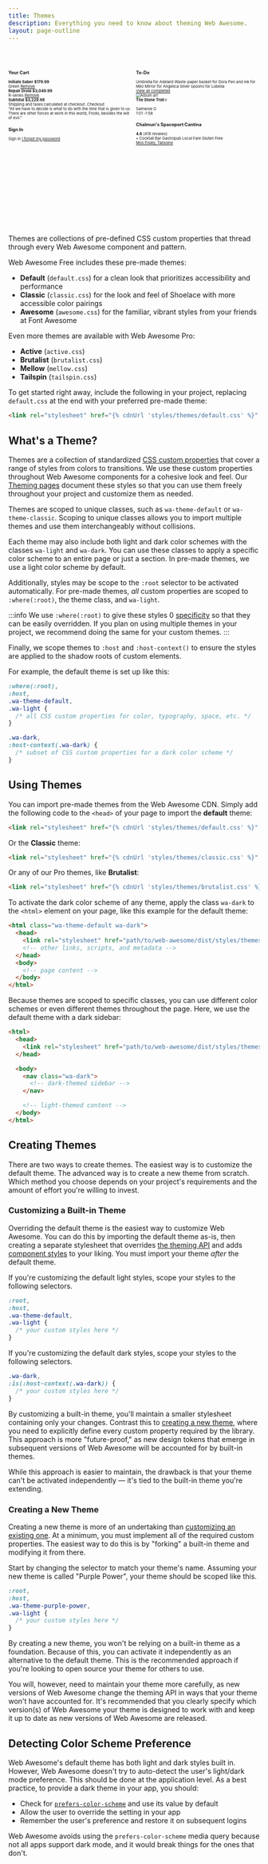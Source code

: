 ```yaml
---
title: Themes
description: Everything you need to know about theming Web Awesome.
layout: page-outline
---
```

<style>
  wa-page > main {
    max-width: 140ch;

    .max-line-length {
      max-width: 80ch;
    }
  }

  .theme-showcase {
    container: showcase / inline-size;

    background-color: var(--wa-color-surface-lowered);
    border-radius: var(--wa-border-radius-l);
    min-height: 16lh;
    height: 65vh;
    max-height: 21lh;
    padding: var(--wa-space-xl);
    overflow: hidden;
    margin-block-end: var(--wa-space-xl);

    &.wa-flank {
      --content-percentage: 55%;
      --flank-size: 20ch;
    }
  }

  .showcase-examples-wrapper {
    inline-size: 100%;
    block-size: 100%;
  }

  .showcase-examples {
    column-gap: var(--wa-space-xl);

    & wa-card {
      display: inline-block;
      width: 100%;

      &:has(+ wa-card) {
        margin-block-end: var(--wa-space-xl);
      }
    }
  }

  @supports not (zoom: 1) {
    .showcase-examples {
      column-count: 1;
    }

    @container showcase (width > 700px) {
      .showcase-examples {
        column-count: 2;
      }
    }

    @container showcase (width > 900px) {
      .showcase-examples {
        column-count: 3;
      }
    }
  }

  @supports (zoom: 1) {
    .showcase-examples {
      column-count: 2;
      zoom: 40%;
    }

    @container showcase (width > 400px) {
      .showcase-examples {
        zoom: 55%;
      }
    }

    @container showcase (width > 700px) {
      .showcase-examples {
        zoom: 70%;
      }
    }

    @container showcase (width > 800px) {
      .showcase-examples {
        column-count: 3;
        zoom: 70%;
      }
    }
  }
</style>

<div class="theme-showcase wa-flank wa-gap-xl">
  <div>
    <h2 id="theme-showcase-name" data-theme-name></h2>
    <p id="theme-showcase-description" data-theme-description></p>
  </div>
  <div class="showcase-examples-wrapper">
    <div class="showcase-examples">
      <wa-card with-header with-footer>
        <div slot="header" class="wa-split">
          <h3 class="wa-heading-m">Your Cart</h3>
          <wa-icon-button name="xmark"></wa-icon-button>
        </div>
        <div class="wa-stack wa-gap-xl">
          <div class="wa-flank">
            <wa-avatar shape="rounded" style="--size: 3em; --background-color: var(--wa-color-green-60); --text-color: var(--wa-color-green-95);">
              <wa-icon slot="icon" name="sword-laser" family="duotone" style="font-size: 1.5em;"></wa-icon>
            </wa-avatar>
            <div class="wa-stack wa-gap-xs">
              <div class="wa-split wa-gap-xs">
                <strong>Initiate Saber</strong>
                <strong>$179.99</strong>
              </div>
              <div class="wa-split wa-gap-xs wa-caption-m">
                <span>Green</span>
                <a href="#">Remove</a>
              </div>
            </div>
          </div>
          <wa-divider></wa-divider>
          <div class="wa-flank">
            <wa-avatar shape="rounded" style="--size: 3em; --background-color: var(--wa-color-teal-60); --text-color: var(--wa-color-teal-95);">
              <wa-icon slot="icon" name="robot-astromech" family="duotone" style="font-size: 1.5em;"></wa-icon>
            </wa-avatar>
            <div class="wa-stack wa-gap-xs">
              <div class="wa-split wa-gap-xs">
                <strong>Repair Droid</strong>
                <strong>$3,049.99</strong>
              </div>
              <div class="wa-split wa-gap-xs wa-caption-m">
                <span>R-series</span>
                <a href="#">Remove</a>
              </div>
            </div>
          </div>
        </div>
        <div slot="footer" class="wa-stack">
          <div class="wa-split">
            <strong>Subtotal</strong>
            <strong>$3,229.98</strong>
          </div>
          <span class="wa-caption-m">Shipping and taxes calculated at checkout.</span>
          <wa-button variant="brand">
            <wa-icon slot="prefix" name="shopping-bag"></wa-icon>
            Checkout
          </wa-button>
        </div>
      </wa-card>
      <wa-card>
        <wa-avatar shape="rounded" style="--size: 1.9lh; float: left; margin-right: var(--wa-space-m);">
          <wa-icon slot="icon" name="hat-wizard" family="duotone" style="font-size: 1.75em;"></wa-icon>
        </wa-avatar>
        <p class="wa-body-l" style="margin: 0;">&ldquo;All we have to decide is what to do with the time that is given to us. There are other forces at work in this world, Frodo, besides the will of evil.&rdquo;</p>
      </wa-card>
      <wa-card>
        <div class="wa-stack">
          <h3 class="wa-heading-m">Sign In</h3>
          <wa-input label="Email" placeholder="ddjarin@mandalore.gov">
            <wa-icon slot="prefix" name="envelope" variant="regular"></wa-icon>
          </wa-input>
          <wa-input label="Password" type="password">
            <wa-icon slot="prefix" name="lock" variant="regular"></wa-icon>
          </wa-input>
          <wa-button variant="brand">Sign In</wa-button>
          <a href="#" class="wa-body-s">I forgot my password</a>
        </div>
      </wa-card>
      <wa-card with-footer>
        <div class="wa-stack">
          <div class="wa-split">
            <h3 class="wa-heading-m">To-Do</h3>
            <wa-icon-button name="plus" label="Add task"></wa-icon-button>
          </div>
          <wa-checkbox checked>Umbrella for Adelard</wa-checkbox>
          <wa-checkbox checked>Waste-paper basket for Dora</wa-checkbox>
          <wa-checkbox checked>Pen and ink for Milo</wa-checkbox>
          <wa-checkbox>Mirror for Angelica</wa-checkbox>
          <wa-checkbox>Silver spoons for Lobelia</wa-checkbox>
        </div>
        <div slot="footer">
          <a href="">View all completed</a>
        </div>
      </wa-card>
      <wa-card>
        <div class="wa-stack">
          <div class="wa-frame wa-border-radius-m" style="align-self: center; max-inline-size: 25ch;">
            <img src="https://images.unsplash.com/photo-1667514627762-521b1c815a89?q=20" alt="Album art">
          </div>
          <div class="wa-flank:end wa-align-items-start">
            <div class="wa-stack wa-gap-3xs">
              <div class="wa-cluster wa-gap-xs" style="height: 2.25em;">
                <strong>The Stone Troll</strong>
                <small><wa-badge variant="neutral" appearance="filled">E</wa-badge></small>
              </div>
              <span class="wa-caption-m">Samwise G</span>
            </div>
            <wa-icon-button name="ellipsis" label="Options"></wa-icon-button>
          </div>
          <div class="wa-stack wa-gap-2xs">
            <wa-progress-bar value="34" style="height: 0.5em"></wa-progress-bar>
            <div class="wa-split">
              <span class="wa-caption-xs">1:01</span>
              <span class="wa-caption-xs">-1:58</span>
            </div>
          </div>
          <div class="wa-grid wa-align-items-center" style="--min-column-size: 1em; justify-items: center;">
            <wa-icon-button name="backward" label="Skip backward"></wa-icon-button>
            <wa-icon-button name="pause" style="font-size: var(--wa-font-size-2xl);" label="Pause"></wa-icon-button>
            <wa-icon-button name="forward" label="Skip forward"></wa-icon-button>
          </div>
        </div>
      </wa-card>
      <wa-card>
        <div class="wa-stack">
          <h3 class="wa-heading-m">Chalmun's Spaceport Cantina</h3>
          <div class="wa-cluster wa-gap-xs">
            <wa-rating value="4.6" read-only></wa-rating>
            <strong>4.6</strong>
            <span>(419 reviews)</span>
          </div>
          <div class="wa-cluster wa-gap-xs">
            <div class="wa-cluster wa-gap-3xs">
              <wa-icon name="dollar" style="color: var(--wa-color-green-60);"></wa-icon>
              <wa-icon name="dollar" style="color: var(--wa-color-green-60);"></wa-icon>
              <wa-icon name="dollar" style="color: var(--wa-color-green-60);"></wa-icon>
            </div>
            <span class="wa-caption-m">&bull;</span>
            <wa-tag size="small">Cocktail Bar</wa-tag>
            <wa-tag size="small">Gastropub</wa-tag>
            <wa-tag size="small">Local Fare</wa-tag>
            <wa-tag size="small">Gluten Free</wa-tag>
          </div>
          <div class="wa-flank wa-gap-xs">
            <wa-icon name="location-dot"></wa-icon>
            <a href="#" class="wa-caption-m">Mos Eisley, Tatooine</a>
          </div>
        </div>
      </wa-card>
    </div>
  </div>
</div>

<div class="max-line-length">

Themes are collections of pre-defined CSS custom properties that thread through every Web Awesome component and pattern.

Web Awesome Free includes these pre-made themes:
- **Default** (`default.css`) for a clean look that prioritizes accessibility and performance
- **Classic** (`classic.css`) for the look and feel of Shoelace with more accessible color pairings
- **Awesome** (`awesome.css`) for the familiar, vibrant styles from your friends at Font Awesome

Even more themes are available with Web Awesome <wa-badge>Pro</wa-badge>:
- **Active** (`active.css`)
- **Brutalist** (`brutalist.css`)
- **Mellow** (`mellow.css`)
- **Tailspin** (`tailspin.css`)

To get started right away, include the following in your project, replacing `default.css` at the end with your preferred pre-made theme:
```html
<link rel="stylesheet" href="{% cdnUrl 'styles/themes/default.css' %}" />
```


## What's a Theme?

Themes are a collection of standardized [CSS custom properties](https://developer.mozilla.org/en-US/docs/Web/CSS/--*) that cover a range of styles from colors to transitions. We use these custom properties throughout Web Awesome components for a cohesive look and feel. Our [Theming pages](/docs/theming/) document these styles so that you can use them freely throughout your project and customize them as needed.

Themes are scoped to unique classes, such as `wa-theme-default` or `wa-theme-classic`. Scoping to unique classes allows you to import multiple themes and use them interchangeably without collisions.

Each theme may also include both light and dark color schemes with the classes `wa-light` and `wa-dark`. 
You can use these classes to apply a specific color scheme to an entire page or just a section. 
In pre-made themes, we use a light color scheme by default.


Additionally, styles may be scope to the `:root` selector to be activated automatically.
For pre-made themes, *all* custom properties are scoped to `:where(:root)`, the theme class, and `wa-light`. 

:::info
We use `:where(:root)` to give these styles 0 [specificity](https://developer.mozilla.org/en-US/docs/Web/CSS/Specificity) so that they can be easily overridden. If you plan on using multiple themes in your project, we recommend doing the same for your custom themes.
:::

Finally, we scope themes to `:host` and `:host-context()` to ensure the styles are applied to the shadow roots of custom elements.

For example, the default theme is set up like this:

```css
:where(:root),
:host,
.wa-theme-default,
.wa-light {
  /* all CSS custom properties for color, typography, space, etc. */
}

.wa-dark,
:host-context(.wa-dark) {
  /* subset of CSS custom properties for a dark color scheme */
}
```

## Using Themes

You can import pre-made themes from the Web Awesome CDN. Simply add the following code to the `<head>` of your page to import the **default** theme:

```html
<link rel="stylesheet" href="{% cdnUrl 'styles/themes/default.css' %}" />
```

Or the **Classic** theme:

```html
<link rel="stylesheet" href="{% cdnUrl 'styles/themes/classic.css' %}" />
```

Or any of our Pro themes, like **Brutalist**:

```html
<link rel="stylesheet" href="{% cdnUrl 'styles/themes/brutalist.css' %}" />
```

 To activate the dark color scheme of any theme, apply the class `wa-dark` to the `<html>` element on your page, like this example for the default theme:
```html
<html class="wa-theme-default wa-dark">
  <head>
    <link rel="stylesheet" href="path/to/web-awesome/dist/styles/themes/default.css" />
    <!-- other links, scripts, and metadata -->
  </head>
  <body>
    <!-- page content -->
  </body>
</html>
```

Because themes are scoped to specific classes, you can use different color schemes or even different themes throughout the page. Here, we use the default theme with a dark sidebar:

```html
<html>
  <head>
    <link rel="stylesheet" href="path/to/web-awesome/dist/styles/themes/default.css" />
  </head>

  <body>
    <nav class="wa-dark">
      <!-- dark-themed sidebar -->
    </nav>

    <!-- light-themed content -->
  </body>
</html>
```

## Creating Themes

There are two ways to create themes. The easiest way is to customize the default theme. The advanced way is to create a new theme from scratch. Which method you choose depends on your project's requirements and the amount of effort you're willing to invest.

### Customizing a Built-in Theme

Overriding the default theme is the easiest way to customize Web Awesome. You can do this by importing the default theme as-is, then creating a separate stylesheet that overrides [the theming API](/docs/customizing#design-tokens) and adds [component styles](/docs/customizing#css-parts) to your liking. You must import your theme _after_ the default theme.

If you're customizing the default light styles, scope your styles to the following selectors.

```css
:root,
:host,
.wa-theme-default,
.wa-light {
  /* your custom styles here */
}
```

If you're customizing the default dark styles, scope your styles to the following selectors.

```css
.wa-dark,
:is(:host-context(.wa-dark)) {
  /* your custom styles here */
}
```

By customizing a built-in theme, you'll maintain a smaller stylesheet containing only your changes. Contrast this to [creating a new theme](#creating-a-new-theme), where you need to explicitly define every custom property required by the library. This approach is more "future-proof," as new design tokens that emerge in subsequent versions of Web Awesome will be accounted for by built-in themes.

While this approach is easier to maintain, the drawback is that your theme can't be activated independently — it's tied to the built-in theme you're extending.

### Creating a New Theme

Creating a new theme is more of an undertaking than [customizing an existing one](#customizing-a-built-in-theme). At a minimum, you must implement all of the required custom properties. The easiest way to do this is by "forking" a built-in theme and modifying it from there.

Start by changing the selector to match your theme's name. Assuming your new theme is called "Purple Power", your theme should be scoped like this.

```css
:root,
:host,
.wa-theme-purple-power,
.wa-light {
  /* your custom styles here */
}
```

By creating a new theme, you won't be relying on a built-in theme as a foundation. Because of this, you can activate it independently as an alternative to the default theme. This is the recommended approach if you're looking to open source your theme for others to use.

You will, however, need to maintain your theme more carefully, as new versions of Web Awesome change the theming API in ways that your theme won't have accounted for. It's recommended that you clearly specify which version(s) of Web Awesome your theme is designed to work with and keep it up to date as new versions of Web Awesome are released.

## Detecting Color Scheme Preference

Web Awesome's default theme has both light and dark styles built in. However, Web Awesome doesn't try to auto-detect the user's light/dark mode preference. This should be done at the application level. As a best practice, to provide a dark theme in your app, you should:

- Check for [`prefers-color-scheme`](https://stackoverflow.com/a/57795495/567486) and use its value by default
- Allow the user to override the setting in your app
- Remember the user's preference and restore it on subsequent logins

Web Awesome avoids using the `prefers-color-scheme` media query because not all apps support dark mode, and it would break things for the ones that don't.
</div>